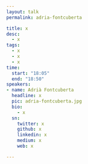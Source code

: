 ```yaml
---
layout: talk
permalink: adria-fontcuberta

title: x
desc:
  - x
tags:
  - x
  - x
  - x
time:
  start: "18:05"
  end: "18:50"
speakers:
- name: Adrià Fontcuberta
  headline: x
  pic: adria-fontcuberta.jpg
  bio:
    - x
  sn:
    twitter: x
    github: x
    linkedin: x
    medium: x
    web: x

---
```

